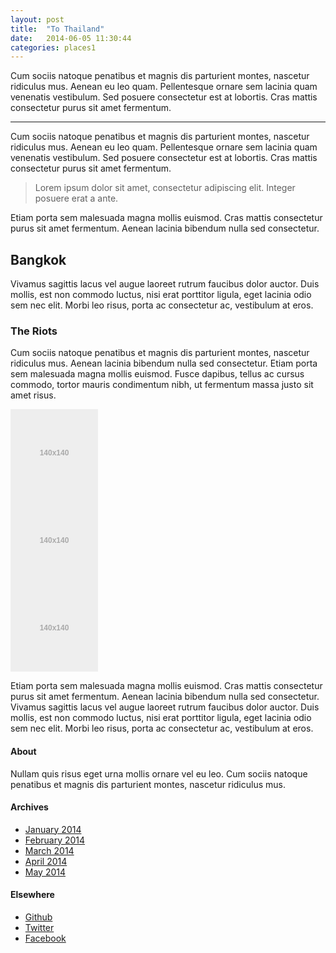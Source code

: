 ```yaml
---
layout: post
title:  "To Thailand"
date:   2014-06-05 11:30:44
categories: places1
---
```


<!-- Body for posting & Side Bar -->
<div class="container">
  <div class="row">
  	<div class="col-md-8">
  		<p>Cum sociis natoque penatibus et magnis dis parturient montes, nascetur ridiculus mus. Aenean eu leo quam. Pellentesque ornare sem lacinia quam venenatis vestibulum. Sed posuere consectetur est at lobortis. Cras mattis consectetur purus sit amet fermentum.</p>
  		<hr>
  		<p>Cum sociis natoque penatibus et magnis dis parturient montes, nascetur ridiculus mus. Aenean eu leo quam. Pellentesque ornare sem lacinia quam venenatis vestibulum. Sed posuere consectetur est at lobortis. Cras mattis consectetur purus sit amet fermentum.</p>
  		<blockquote>
  			<p>Lorem ipsum dolor sit amet, consectetur adipiscing elit. Integer posuere erat a ante.</p>
		</blockquote>
		<p>Etiam porta sem malesuada magna mollis euismod. Cras mattis consectetur purus sit amet fermentum. Aenean lacinia bibendum nulla sed consectetur.</p>
		<h2>Bangkok</h2>
		<p>Vivamus sagittis lacus vel augue laoreet rutrum faucibus dolor auctor. Duis mollis, est non commodo luctus, nisi erat porttitor ligula, eget lacinia odio sem nec elit. Morbi leo risus, porta ac consectetur ac, vestibulum at eros.</p>
		<h3>The Riots</h3>
		<p>Cum sociis natoque penatibus et magnis dis parturient montes, nascetur ridiculus mus. Aenean lacinia bibendum nulla sed consectetur. Etiam porta sem malesuada magna mollis euismod. Fusce dapibus, tellus ac cursus commodo, tortor mauris condimentum nibh, ut fermentum massa justo sit amet risus.</p>
		<div class="row">
			<div class="col-md-12">
				<div class="col-md-4">
					<img data-src="holder.js/140x140" class="img-rounded" alt="140x140" src="data:image/svg+xml;base64,PHN2ZyB4bWxucz0iaHR0cDovL3d3dy53My5vcmcvMjAwMC9zdmciIHdpZHRoPSIxNDAiIGhlaWdodD0iMTQwIj48cmVjdCB3aWR0aD0iMTQwIiBoZWlnaHQ9IjE0MCIgZmlsbD0iI2VlZSIvPjx0ZXh0IHRleHQtYW5jaG9yPSJtaWRkbGUiIHg9IjcwIiB5PSI3MCIgc3R5bGU9ImZpbGw6I2FhYTtmb250LXdlaWdodDpib2xkO2ZvbnQtc2l6ZToxMnB4O2ZvbnQtZmFtaWx5OkFyaWFsLEhlbHZldGljYSxzYW5zLXNlcmlmO2RvbWluYW50LWJhc2VsaW5lOmNlbnRyYWwiPjE0MHgxNDA8L3RleHQ+PC9zdmc+">
				</div>
				<div class="col-md-4">
					<img data-src="holder.js/140x140" class="img-rounded" alt="140x140" src="data:image/svg+xml;base64,PHN2ZyB4bWxucz0iaHR0cDovL3d3dy53My5vcmcvMjAwMC9zdmciIHdpZHRoPSIxNDAiIGhlaWdodD0iMTQwIj48cmVjdCB3aWR0aD0iMTQwIiBoZWlnaHQ9IjE0MCIgZmlsbD0iI2VlZSIvPjx0ZXh0IHRleHQtYW5jaG9yPSJtaWRkbGUiIHg9IjcwIiB5PSI3MCIgc3R5bGU9ImZpbGw6I2FhYTtmb250LXdlaWdodDpib2xkO2ZvbnQtc2l6ZToxMnB4O2ZvbnQtZmFtaWx5OkFyaWFsLEhlbHZldGljYSxzYW5zLXNlcmlmO2RvbWluYW50LWJhc2VsaW5lOmNlbnRyYWwiPjE0MHgxNDA8L3RleHQ+PC9zdmc+">
				</div>
				<div class="col-md-4">
					<img data-src="holder.js/140x140" class="img-rounded" alt="140x140" src="data:image/svg+xml;base64,PHN2ZyB4bWxucz0iaHR0cDovL3d3dy53My5vcmcvMjAwMC9zdmciIHdpZHRoPSIxNDAiIGhlaWdodD0iMTQwIj48cmVjdCB3aWR0aD0iMTQwIiBoZWlnaHQ9IjE0MCIgZmlsbD0iI2VlZSIvPjx0ZXh0IHRleHQtYW5jaG9yPSJtaWRkbGUiIHg9IjcwIiB5PSI3MCIgc3R5bGU9ImZpbGw6I2FhYTtmb250LXdlaWdodDpib2xkO2ZvbnQtc2l6ZToxMnB4O2ZvbnQtZmFtaWx5OkFyaWFsLEhlbHZldGljYSxzYW5zLXNlcmlmO2RvbWluYW50LWJhc2VsaW5lOmNlbnRyYWwiPjE0MHgxNDA8L3RleHQ+PC9zdmc+">
				</div>
			</div>
		</div>
		<p>Etiam porta sem malesuada magna mollis euismod. Cras mattis consectetur purus sit amet fermentum. Aenean lacinia bibendum nulla sed consectetur. Vivamus sagittis lacus vel augue laoreet rutrum faucibus dolor auctor. Duis mollis, est non commodo luctus, nisi erat porttitor ligula, eget lacinia odio sem nec elit. Morbi leo risus, porta ac consectetur ac, vestibulum at eros.</p>
  	</div>
  	<div class="col-md-4">
  		<div class="row">
  			<div class="col-md-12">
  				<div class="col-md-6">
  					<div class="sidebar-item">
  						<h4>About</h4>
  						<p>Nullam quis risus eget urna mollis ornare vel eu leo. Cum sociis natoque penatibus et magnis dis parturient montes, nascetur ridiculus mus.</p>
  					</div>
  					<div class="sidebar-item">
  						<h4>Archives</h4>
  						<ul class="list-unstyled">
  							<li>
  								<a href="#">January 2014</a>
  							</li>
  							<li>
  								<a href="#">February 2014</a>
  							</li>
  							<li>
  								<a href="#">March 2014</a>
  							</li>
  							<li>
  								<a href="#">April 2014</a>
  							</li>
  							<li>
  								<a href="#">May 2014</a>
  							</li>
  						</ul>
  					</div>
  					<div class="sidebar-item">
  					<h4>Elsewhere</h4>
  						<ul class="list-unstyled">
  							<li>
  								<a href="#">Github</a>
  							</li>
  							<li>
  								<a href="#">Twitter</a>
  							</li>
  							<li>
  								<a href="#">Facebook</a>
  							</li>
  						</ul>
  					</div>
  				</div>
  			</div>
  		</div>
  	</div>
</div>
